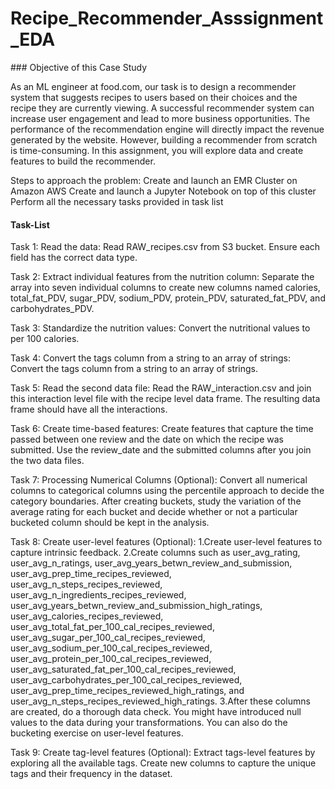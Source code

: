 # <strong> Recipe_Recommender_Asssignment_EDA </strong> 


[](url)### Objective of this Case Study


As an ML engineer at food.com, our task is to design a recommender system that suggests recipes to users based on their choices and the recipe they are currently viewing. A successful recommender system can increase user engagement and lead to more business opportunities. The performance of the recommendation engine will directly impact the revenue generated by the website. However, building a recommender from scratch is time-consuming. In this assignment, you will explore data and create features to build the recommender.

Steps to approach the problem:
Create and launch an EMR Cluster on Amazon AWS
Create and launch a Jupyter Notebook on top of this cluster
Perform all the necessary tasks provided in task list


#### Task-List
Task 1: Read the data: Read RAW_recipes.csv from S3 bucket. Ensure each field has the correct data type.

Task 2: Extract individual features from the nutrition column: Separate the array into seven individual columns to create new columns named calories, total_fat_PDV, sugar_PDV, sodium_PDV, protein_PDV, saturated_fat_PDV, and carbohydrates_PDV.

Task 3: Standardize the nutrition values: Convert the nutritional values to per 100 calories.

Task 4: Convert the tags column from a string to an array of strings: Convert the tags column from a string to an array of strings.

Task 5: Read the second data file: Read the RAW_interaction.csv and join this interaction level file with the recipe level data frame. The resulting data frame should have all the interactions.

Task 6: Create time-based features: Create features that capture the time passed between one review and the date on which the recipe was submitted. Use the review_date and the submitted columns after you join the two data files.

Task 7: Processing Numerical Columns (Optional): Convert all numerical columns to categorical columns using the percentile approach to decide the category boundaries. After creating buckets, study the variation of the average rating for each bucket and decide whether or not a particular bucketed column should be kept in the analysis.

Task 8: Create user-level features (Optional): 1.Create user-level features to capture intrinsic feedback. 2.Create columns such as user_avg_rating, user_avg_n_ratings, user_avg_years_betwn_review_and_submission, user_avg_prep_time_recipes_reviewed, user_avg_n_steps_recipes_reviewed, user_avg_n_ingredients_recipes_reviewed, user_avg_years_betwn_review_and_submission_high_ratings, user_avg_calories_recipes_reviewed, user_avg_total_fat_per_100_cal_recipes_reviewed, user_avg_sugar_per_100_cal_recipes_reviewed, user_avg_sodium_per_100_cal_recipes_reviewed, user_avg_protein_per_100_cal_recipes_reviewed, user_avg_saturated_fat_per_100_cal_recipes_reviewed, user_avg_carbohydrates_per_100_cal_recipes_reviewed, user_avg_prep_time_recipes_reviewed_high_ratings, and user_avg_n_steps_recipes_reviewed_high_ratings. 3.After these columns are created, do a thorough data check. You might have introduced null values to the data during your transformations. You can also do the bucketing exercise on user-level features.

Task 9: Create tag-level features (Optional): Extract tags-level features by exploring all the available tags. Create new columns to capture the unique tags and their frequency in the dataset.
